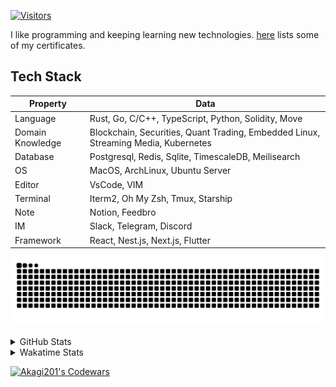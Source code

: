 <!-- markdownlint-disable MD041 MD010 MD033 -->
[![Visitors](https://api.visitorbadge.io/api/daily?path=Akagi201%2FAkagi201&label=Visitors%20Today&countColor=%2337d67a)](https://visitorbadge.io/status?path=Akagi201%2FAkagi201)

I like programming and keeping learning new technologies. [here](https://github.com/Akagi201/blockchain) lists some of my certificates.

## Tech Stack

| Property         	| Data                                                                               	|
|------------------	|------------------------------------------------------------------------------------	|
| Language         	| Rust, Go, C/C++, TypeScript, Python, Solidity, Move                                 |
| Domain Knowledge 	| Blockchain, Securities, Quant Trading, Embedded Linux, Streaming Media, Kubernetes 	|
| Database         	| Postgresql, Redis, Sqlite, TimescaleDB, Meilisearch                                 |
| OS               	| MacOS, ArchLinux, Ubuntu Server                                                     |
| Editor           	| VsCode, VIM                                                                        	|
| Terminal          | Iterm2, Oh My Zsh, Tmux, Starship                                                   |
| Note             	| Notion, Feedbro                                                                    	|
| IM               	| Slack, Telegram, Discord                                                            |
| Framework         | React, Nest.js, Next.js, Flutter                                                   	|

[![github contribution grid snake animation](https://raw.githubusercontent.com/Akagi201/Akagi201/output/github-contribution-grid-snake.svg#gh-light-mode-only)](https://github.com/Akagi201)

<details>
<summary>GitHub Stats</summary>
  <a href="https://github.com/Akagi201"><img alt="Profile Detail" src="https://raw.githubusercontent.com/Akagi201/Akagi201/master/profile-summary-card-output/dracula/0-profile-details.svg" /></a>
  <a href="https://github.com/Akagi201"><img alt="Github Stats" src="https://raw.githubusercontent.com/Akagi201/Akagi201/master/profile-summary-card-output/dracula/3-stats.svg" /></a>
  <a href="https://github.com/Akagi201"><img alt="Lang By Commits" src="https://raw.githubusercontent.com/Akagi201/Akagi201/master/profile-summary-card-output/dracula/2-most-commit-language.svg" /></a>
</details>

<details>
<summary>Wakatime Stats</summary>
<br>

<!--START_SECTION:waka-->

```text
From: 20 May 2023 - To: 27 May 2023

Total Time: 53 hrs 13 mins

Other             41 hrs 24 mins  ███████████████████▒░░░░░   77.78 %
sh                4 hrs 20 mins   ██░░░░░░░░░░░░░░░░░░░░░░░   08.16 %
Rust              3 hrs 25 mins   █▓░░░░░░░░░░░░░░░░░░░░░░░   06.45 %
Solidity          2 hrs 9 mins    █░░░░░░░░░░░░░░░░░░░░░░░░   04.07 %
Markdown          35 mins         ▒░░░░░░░░░░░░░░░░░░░░░░░░   01.11 %
TOML              27 mins         ▒░░░░░░░░░░░░░░░░░░░░░░░░   00.87 %
JSON              19 mins         ░░░░░░░░░░░░░░░░░░░░░░░░░   00.60 %
TypeScript        17 mins         ░░░░░░░░░░░░░░░░░░░░░░░░░   00.53 %
Makefile          4 mins          ░░░░░░░░░░░░░░░░░░░░░░░░░   00.13 %
Bash              2 mins          ░░░░░░░░░░░░░░░░░░░░░░░░░   00.09 %
```

<!--END_SECTION:waka-->

</details>

<a href="https://www.codewars.com/users/Akagi201"><img alt="Akagi201's Codewars" src="https://www.codewars.com/users/Akagi201/badges/small"></a>
